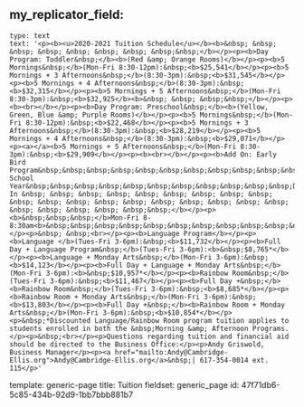 my_replicator_field:
  -
    type: text
    text: '<p><b><u>2020-2021 Tuition Schedule</u></b><b>&nbsp; &nbsp; &nbsp; &nbsp; &nbsp; &nbsp; &nbsp; &nbsp;&nbsp;</b></p><p><b>Day Program: Toddler&nbsp;</b><b>(Red &amp; Orange Rooms)</b></p><p><b>5 Mornings&nbsp;</b>(Mon-Fri 8:30-12pm):&nbsp;<b>$25,541</b></p><p><b>5 Mornings + 3 Afternoons&nbsp;</b>(8:30-3pm):&nbsp;<b>$31,545</b></p><p><b>5 Mornings + 4 Afternoons&nbsp;</b>(8:30-3pm):&nbsp;<b>$32,315</b></p><p><b>5 Mornings + 5 Afternoons&nbsp;</b>(Mon-Fri 8:30-3pm):&nbsp;<b>$32,925</b><b>&nbsp; &nbsp; &nbsp;&nbsp;</b></p><p><b><br></b></p><p><b>Day Program: Preschool&nbsp;</b><b>(Yellow, Green, Blue &amp; Purple Rooms)</b></p><p><b>5 Mornings&nbsp;</b>(Mon-Fri 8:30-12pm):&nbsp;<b>$22,468</b></p><p><b>5 Mornings + 3 Afternoons&nbsp;</b>(8:30-3pm):&nbsp;<b>$28,219</b></p><p><b>5 Mornings + 4 Afternoons&nbsp;</b>(8:30-3pm):&nbsp;<b>$29,071</b></p><p><a></a><b>5 Mornings + 5 Afternoons&nbsp;</b>(Mon-Fri 8:30-3pm):&nbsp;<b>$29,909</b></p><p><b><br></b></p><p><b>Add On: Early Bird Program&nbsp;&nbsp;&nbsp;&nbsp;&nbsp;&nbsp;&nbsp;&nbsp;&nbsp;&nbsp;&nbsp;&nbsp;&nbsp;Full School Year&nbsp;&nbsp;&nbsp;&nbsp;&nbsp;&nbsp;&nbsp;&nbsp;&nbsp;&nbsp;&nbsp;Drop-In &nbsp; &nbsp; &nbsp; &nbsp; &nbsp; &nbsp; &nbsp; &nbsp; &nbsp; &nbsp; &nbsp; &nbsp; &nbsp; &nbsp; &nbsp; &nbsp; &nbsp; &nbsp; &nbsp; &nbsp; &nbsp; &nbsp; &nbsp; &nbsp;&nbsp;</b></p><p><b>&nbsp;&nbsp;&nbsp;</b>Mon-Fri 8-8:30am<b>&nbsp;&nbsp;&nbsp;&nbsp;&nbsp;&nbsp;&nbsp;&nbsp;&nbsp;&nbsp;&nbsp;&nbsp;&nbsp;&nbsp;&nbsp;&nbsp;&nbsp;&nbsp;&nbsp;&nbsp;&nbsp;&nbsp;&nbsp;&nbsp;&nbsp;&nbsp;&nbsp;&nbsp;&nbsp;$1,825&nbsp;&nbsp;&nbsp;&nbsp;&nbsp;&nbsp;&nbsp;&nbsp;&nbsp;&nbsp;&nbsp;&nbsp;&nbsp;&nbsp;&nbsp;&nbsp;&nbsp;&nbsp;&nbsp;&nbsp;&nbsp;&nbsp;&nbsp;&nbsp;&nbsp;&nbsp;&nbsp;$17.00/Day</b></p><p>&nbsp; &nbsp;<br></p><p><b>Language Program</b></p><p><b>Language </b>(Tues-Fri 3-6pm):&nbsp;<b>$11,732</b></p><p><b>Full Day + Language Program&nbsp;</b>(Tues-Fri 3-6pm):<b>&nbsp;$8,765*</b></p><p><b>Language + Monday Arts&nbsp;</b>(Mon-Fri 3-6pm):&nbsp;<b>$14,123</b></p><p><b>Full Day + Language + Monday Arts&nbsp;</b>(Mon-Fri 3-6pm):<b>&nbsp;$10,957*</b></p><p><b>Rainbow Room&nbsp;</b>(Tues-Fri 3-6pm):&nbsp;<b>$11,467</b></p><p><b>Full Day +&nbsp;</b><b>Rainbow Room&nbsp;</b>(Tues-Fri 3-6pm):&nbsp;<b>$8,685*</b></p><p><b>Rainbow Room + Monday Arts&nbsp;</b>(Mon-Fri 3-6pm):&nbsp;<b>$13,803</b></p><p><b>Full Day +&nbsp;</b><b>Rainbow Room + Monday Arts&nbsp;</b>(Mon-Fri 3-6pm):&nbsp;<b>$10,854*</b></p><p>&nbsp;*Discounted Language/Rainbow Room program tuition applies to students enrolled in both the &nbsp;Morning &amp; Afternoon Programs.</p><p>&nbsp;<br></p><p>Questions regarding tuition and financial aid should be directed to the Business Office:</p><p>Andy Griswold, Business Manager</p><p><a href="mailto:Andy@Cambridge-Ellis.org">Andy@Cambridge-Ellis.org</a>&nbsp;| 617-354-0014 ext. 115</p>'
template: generic-page
title: Tuition
fieldset: generic_page
id: 47f71db6-5c85-434b-92d9-1bb7bbb881b7
